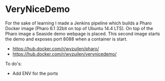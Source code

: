 # VeryNiceDemo

For the sake of learning I made a Jenkins pipeline which builds a Pharo Docker image (Pharo 6.1 32bit on top of Ubuntu 14.4 LTS). On top of the Pharo image a Seaside demo webpage is placed. This second image starts the demo and exposes port 8088 when a container is start.

* https://hub.docker.com/r/wvzuilen/pharo/
* https://hub.docker.com/r/wvzuilen/verynicedemo/

To do's:
* Add ENV for the ports
